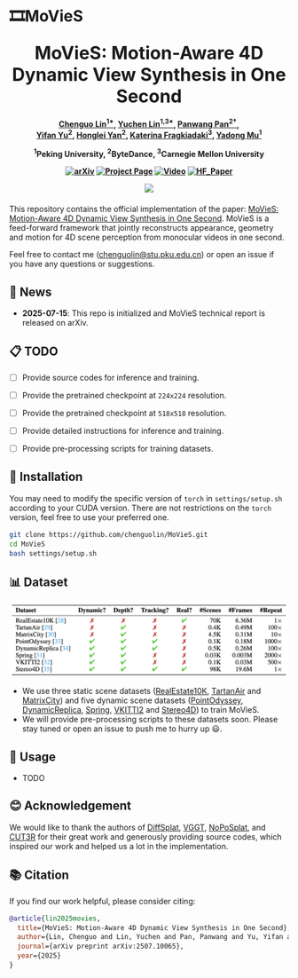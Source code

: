 # 🎞️MoVieS

<p align="center">
  <font size="+3"><strong>MoVieS: Motion-Aware 4D Dynamic View Synthesis in One Second</strong></font>
</p>

<h4 align="center">

[Chenguo Lin<sup>1*</sup>](https://chenguolin.github.io), [Yuchen Lin<sup>1,3*</sup>](https://wgsxm.github.io), [Panwang Pan<sup>2†</sup>](https://paulpanwang.github.io),<br>[Yifan Yu<sup>2</sup>](https://scholar.google.com/citations?user=S2OksN4AAAAJ), [Honglei Yan<sup>2</sup>](https://openreview.net/profile?id=~Honglei_Yan1), [Katerina Fragkiadaki<sup>3</sup>](https://www.cs.cmu.edu/~katef/), [Yadong Mu<sup>1</sup>](http://www.muyadong.com)

<sup>1</sup>Peking University, <sup>2</sup>ByteDance, <sup>3</sup>Carnegie Mellon University

[![arXiv](https://img.shields.io/badge/arXiv-2507.10065-b31b1b.svg?logo=arXiv)](https://arxiv.org/abs/2507.10065)
[![Project Page](https://img.shields.io/badge/🏠-Project%20Page-blue.svg)](https://chenguolin.github.io/projects/MoVieS)
[![Video](https://img.shields.io/badge/YouTube-Video-red.svg?logo=youtube)](https://www.youtube.com/watch?v=pNfmIchMji8)
[![HF_Paper](https://img.shields.io/badge/🤗-Daily%20Papers-ffbd00.svg)](https://huggingface.co/papers/2507.10065)
<p>
    <img width="730", src="./assets/teaser.gif">
</p>

</h4>

This repository contains the official implementation of the paper: [MoVieS: Motion-Aware 4D Dynamic View Synthesis in One Second](https://arxiv.org/abs/2507.10065).
MoVieS is a feed-forward framework that jointly reconstructs appearance, geometry and motion for 4D scene perception from monocular videos in one second.

Feel free to contact me (chenguolin@stu.pku.edu.cn) or open an issue if you have any questions or suggestions.


## 📢 News

- **2025-07-15**: This repo is initialized and MoVieS technical report is released on arXiv.


## 📋 TODO

- [ ] Provide source codes for inference and training.
- [ ] Provide the pretrained checkpoint at `224x224` resolution.
- [ ] Provide the pretrained checkpoint at `518x518` resolution.
- [ ] Provide detailed instructions for inference and training.
- [ ] Provide pre-processing scripts for training datasets.


## 🔧 Installation

You may need to modify the specific version of `torch` in `settings/setup.sh` according to your CUDA version.
There are not restrictions on the `torch` version, feel free to use your preferred one.
```bash
git clone https://github.com/chenguolin/MoVieS.git
cd MoVieS
bash settings/setup.sh
```


## 📊 Dataset

![datasets](./assets/datasets.png)

- We use three static scene datasets ([RealEstate10K](https://google.github.io/realestate10k), [TartanAir](https://theairlab.org/tartanair-dataset) and [MatrixCity](https://city-super.github.io/matrixcity)) and five dynamic scene datasets ([PointOdyssey](https://pointodyssey.com), [DynamicReplica](https://dynamic-stereo.github.io), [Spring](https://spring-benchmark.org), [VKITTI2](https://europe.naverlabs.com/proxy-virtual-worlds-vkitti-2) and [Stereo4D](https://stereo4d.github.io)) to train MoVieS.
- We will provide pre-processing scripts to these datasets soon. Please stay tuned or open an issue to push me to hurry up 😃.


## 🚀 Usage

- TODO


## 😊 Acknowledgement
We would like to thank the authors of [DiffSplat](https://github.com/chenguolin/DiffSplat), [VGGT](https://github.com/facebookresearch/vggt), [NoPoSplat](https://github.com/cvg/NoPoSplat), and [CUT3R](https://github.com/CUT3R/CUT3R) for their great work and generously providing source codes, which inspired our work and helped us a lot in the implementation.


## 📚 Citation
If you find our work helpful, please consider citing:
```bibtex
@article{lin2025movies,
  title={MoVieS: Motion-Aware 4D Dynamic View Synthesis in One Second},
  author={Lin, Chenguo and Lin, Yuchen and Pan, Panwang and Yu, Yifan and Yan, Honglei and Fragkiadaki, Katerina and Mu, Yadong},
  journal={arXiv preprint arXiv:2507.10065},
  year={2025}
}
```
